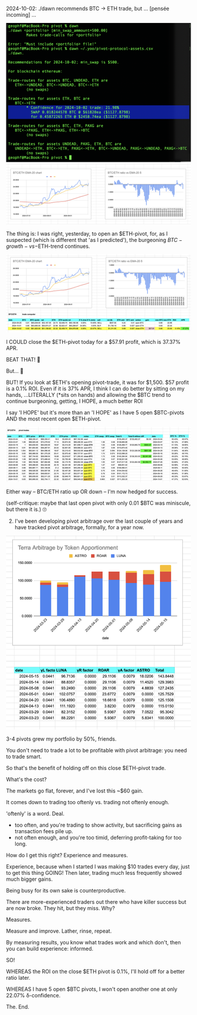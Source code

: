 2024-10-02: ./dawn recommends BTC -> ETH trade, but ... [pensée incoming] ...

![./dawn recommendation, 20224-10-02](imgs/01-dawn-rec.png)
![BTC/ETH chart](imgs/02-eth-btc-chart.png)

The thing is: I was right, yesterday, to open an $ETH-pivot, for, as I suspected (which is different that 'as I predicted'), the burgeoning $BTC-growth-vs-$ETH-trend continues.

![close ETH pivot?](imgs/03-close-eth-pivot.png)

I COULD close the $ETH-pivot today for a $57.91 profit, which is 37.37% APR.

BEAT THAT! 🎉

But... 🤔

BUT! If you look at $ETH's opening pivot-trade, it was for $1,500. $57 profit is a 0.1% ROI. Even if it is 37% APR, I think I can do better by sitting on my hands, ...LITERALLY (*sits on hands) and allowing the $BTC trend to continue burgeoning, getting, I HOPE, a much better ROI

I say 'I HOPE' but it's more than an 'I HOPE' as I have 5 open $BTC-pivots AND the most recent open $ETH-pivot.

![Open pivots](imgs/04-open-pivots.png)

Either way – BTC/ETH ratio up OR down – I'm now hedged for success.

(self-critique: maybe that last open pivot with only 0.01 $BTC was miniscule, but there it is.) 🙄

2. I've been developing pivot arbitrage over the last couple of years and have tracked pivot arbitrage, formally, for a year now.

![Pivot efficacy](imgs/05-pivot-efficacy.png)

3-4 pivots grew my portfolio by 50%, friends.

You don't need to trade a lot
to be profitable with pivot arbitrage: 
you need to trade smart.

So that's the benefit of holding off on this close $ETH-pivot trade.

What's the cost?

The markets go flat, forever, and I've lost this ~$60 gain.

It comes down to trading too oftenly vs. trading not oftenly enough.

'oftenly' is a word. Deal.

* too often, and you're trading to show activity, but sacrificing gains as transaction fees pile up.
* not often enough, and you're too timid, deferring profit-taking for too long.

How do I get this right? Experience and measures.

Experience, because when I started I was making $10 trades every day, just to get this thing GOING! Then later, trading much less frequently showed much bigger gains.

Being busy for its own sake is counterproductive.

There are more-experienced traders out there who have killer success but are now broke. They hit, but they miss. Why?

Measures.

Measure and improve. Lather, rinse, repeat.

By measuring results, you know what trades work and which don't, then you can build experience: informed.

SO!

WHEREAS the ROI on the close $ETH pivot is 0.1%, I'll hold off for a better ratio later.

WHEREAS I have 5 open $BTC pivots, I won't open another one at only 22.07% δ-confidence.

The. End.
